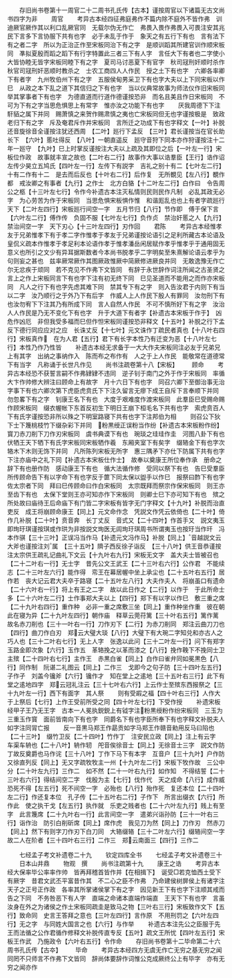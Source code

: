 <!-- { "loadSidebar": true } -->
　　存旧尚书卷第十一周官二十二周书孔氏传【古本】谨按周官以下诸篇无古文尚书四字为非
　　周官
　　考异古本经四征弗庭弗作不篇内除不庭外不皆作弗　训迪厥官厥作其以利口乱厥官同　无载尔伪无作亡　弗畏入畏作弗畏入可畏注安其兆民下言多下言协服下共有也字　必于未乱于作于　象天之有五行下有也　言有法下有之者二字　所以为正治正作至宋板同治下有之字　是顺训蹈其所建官训作顺宋板同　凖拟夏殷而蹈之蹈下有行字特置此三者三下有人字　言任大下有者也二字使小大皆协睦无皆字宋板同睦下有之字　夏司马讨恶夏下有官字　秋司冦刑奸顺时杀作秋官司冦刑奸恶顺时教杀之　士农工商四人人作民　授之土下有也字　六卿各率卿下有者字　九州牧伯州下有之字　五服侯甸男采卫下有也字大夫以上下同宋板以作巳　从政之本下乱之道下其信归之下有也字　当以仪典常故事为师法仪作旧宋板同举其掌事者下有也字　为德直道而行道作德谨按恐非　而名且美且作日宋板同　不可为下有之字当思危惧思上有常字　惟亦汝之功能下有也字
　　厌我周德下下注馯貊之属下并同　赐萧慎之来贺作赐肃慎之夷也亡宋板同但无也字谨按极是　致政老归下有之字　斥及奄君斥作并宋板同　言所迁之功成下有也字释文【一叶】补脱还音旋徐音全谨按注犹还西周　【二叶】廵行下孟反　【三叶】君长谨按当在官长助长下　【六叶】慝吐得反　【八叶】一朝直遥反　廵守音狩下同本亦作狩谨按注十二年一廵守　【九叶】巳上时掌反谨按注大夫以上疏及其即位之后【一叶左一行】宋板位作政　故事就丰宣之故也【二叶右二行】故事作大事以诰羣臣【王行】诰作诏　左传少昊立五鸠氏【四叶左一行】左传下有説字　吉礼之别十有二【七叶左二行】十有二作有十二　是去而后反也【十叶右二行】后作复　无所覩见【左八行】覩作都　戒汝卿之有事者【九行】之作士　北方白貉【十二叶左二行】白作曰　令告周公之柩【十三叶左七行】令作今补遗古本注灭私情则民则民作凡制　必乱其政无必字　为心劳苦为作于宋板同　当思危惧宋板惧作惟　和谐厖乱也也上有者字疏廵行天下【二叶左四行】宋板廵行间空一字　五月节归【八行】节作即　傅于保下言【六叶左二行】傅作传　负固不服【七叶左七行】负作贞　禁治奸慝之人【九行】禁治间空一字　天下刃心【十三叶左四行】刃作回
　　君陈
　　考异古本经惟孝友于兄弟惟孝下有于孝二字作惟孝于孝友于兄弟谨按论语引之足利所藏古本论语及皇侃义疏本作惟孝于孝足利本论语作孝于惟孝潘岳闲居赋作孝乎惟孝乎于通用固无意义也所引之文少有异耳据斯数者今本尚书脱孝乎二字明矣至朱熹解论语云孝乎为句则妄之甚也　兹率厥常厥作其图厥政惟厥中简厥修进厥良并同　无敢逸豫无作亡尔无忿疾于顽同　若不克见不作弗下文皆同　有辞于永世辞作词注所闻之古圣贤之言上之作上宋板同言下有也字下注有初无终下同　巳见圣道而不能用之而作亦宋板同　凡人之行下有也字先虑其难下同　禁其专下有之字　则入告汝君于内则下有当以二字　汝乃顺行之于外乃下有后字　作威人上人作民下殷人有罪同　汝勿刑下有也汝勿宥下下注其乃有所成下同　言人自然人作民　不可不慎所好下有之字　汝治人人作民是乃无不变化下有也字　升于大道下有者字【补遗古本宋板于作于】　凶危作凶厄　非但我受多福而巳但作怛宋板同谨按恐非释文【十五叶】补脱之行下孟反下德行同应应对之应　长诛丈反【十七叶】元文诛作丁疏民者真也【十八叶右四行】宋板真作　在为人君【五行】君下有长字本性乃有迁变为恶【十八叶左七行】本性乃作乃性皆
　　补遗古本经无求备于一大大作夫宋板同注必友于兄弟兄上有其字　出纳之事纳作入　陈而布之布作有　人之于上人作民　能敬常在道德常下有当字　凡称诵于长世凡作见
　　尚书注疏卷第十八【宋板】
　　顾命
　　考异古本经恐不获誓言嗣不作弗肄肄不违同　逆子钊于南门之外于作于宋板同　率循大卞作帅修大辨注曰顾命上有故字　月十六日下有也字　同召六卿下至御治事无治字事下有也六卿次第下虎臣虎贲氏下下注久留言无瘳下成王自斥下言奉顺下并同　勿忽畧下有之字　钊康王名下有也　大度于艰难度作渡宋板同　此羣臣巳受赐命赐作顾宋板同　缀衣幄帐下东首反初生下明日王崩下桓毛名下共有也字　索虎贲百人下有氏字谨按恐非所以殊之下明室路寝下共有也字下注邦伯为相
　　则召公下狄下士下篾桃枝竹下缀杂彩下并同　粉黒绶正误粉当作纷【补遗古本宋板粉作纷】　寳刀赤刀削下刀作刃宋板同　虞书典谟下有也　琬琰之珪珪作圭　河图八卦下有也　伏牺王天下牺下有氏字宋板同宋板牺作羲　东厢夹室下有矣字　缀辂金下有也字次辂木下木则无饰下并同　凡所陈列宋板无所字　惠三隅矛下亦仕下防属下共有也字下注亦庙中之礼下同【补遗古本宋板仕作士】　故奉以奠康王所位奉作承　册命之辞下有也册作防　感动康王下有也　循大法循作修　受同以祭下有也　告巳受羣臣所传顾命告下有以字命下有也字反于篚下同太保以盥手以作巳　报祭曰酢下有也字佐太宗者下同　拜曰巳传顾命曰作白宋板同　太宗既拜而祭宗作保宋板同　则王亦至齿下有也　太保下堂则王亦可知亦作下宋板同　则卿士巳下亦可知下有也　殡之所处故曰庙待王后命庙下有门皆二字宋板有皆字无门字释文【十九叶】补脱而治直吏反　成王将崩顾命康王【同上】元文命作念　凭説文作凭云依倚也【二十叶】倚作几补脱【二十叶】贲音奔　长丁丈反　音式又【二十四叶】作首手又　説文夷玉即珣玗琪谨按琪或作珙为非按説文珣医无闾珣玗琪周书所谓夷玉也按玗当作玕　冯本作骐【三十三叶】正误冯当作马【补遗元文冯作马】补脱【同上】音越説文云大斧也谨按注刘属　【三十五叶】隮子西反徐子诣反　【三十八叶】供王音恭谨按注太宗供王疏礼记曲礼下文云【十九叶右九行】宋板无文字　盖大夫士皆被召也【二十二叶右一行】无士字　昔先公文王武王【二十三叶右六行】公作君　不能续志【二十三叶左六行】能作得　帟王在幕居幄中坐上承尘也【二十五叶右五行】居作若　丧大记云君大夫卒于路寝【二十五叶左八行】大夫作夫人　将崩虽口有遗命【二十六叶右一行】将上有王之二字　故以此日作之【二行】以作于　于此所命士多【二十六叶左二行】士作事郑大夫以上【四行】郑下有以字以作巳　敷三重之席【二十九叶右四行】重作种　必非一重之席敷三坐【同上】重作种坐作重　彼在朝此在寝为异【二十九叶左四行】朝作庙　释草云莞苻篱【三十叶右五行】篱作蓠　故名赤刀削也【三十一叶右一行】刀作刃下【二行】为赤刀削同　郑注云曲刀刀也【四行】曲刀作白刃　郑云大璧大琰【八行】大璧下有大琬二字知兑和亦古人之巧人也【三十二叶右七行】无上人字　张逸以此问【三十二叶左一行】问下有郑字　玉路金即次象【六行】玉作五　革辂挽之以革而漆之【八行】挽作鞔下不挽同士卫主殡【二十四叶右七行】主作王　赤黒白雀【同上】白作曰雀弁同如冕黒色【八行】同作制　阮谌二礼图云【同上】二作三　戈即今之句子防【三十四叶左五行】子作孑　刘盖今镵斧【六行】镵作才　知在堂上之逺地【三十五叶右三行】此下有堂之逺地四字　郑云冠礼注云【三十七叶右六行】上云作士至殡东西报祭之【三十九叶左一行】西下有面字　其人祭
　　则有受嘏之福【四十叶右三行】人作大　于上祭后【七行】上作王受前所受之同【四十叶左七行】下受作授
　　补遗宋板经甲子王乃无王字　古本一人冕执鋭鋭上有钺字注粉黒绶粉作纷宋板同　三玉为三重玉作寳　面前皆南向下有也字　同爵名下有也字臣所奉下有也字释文补脱夫人如字注同冐亡报
　　反一音黒马郑王作勗贡如字马郑王作赣音勑用反马曰陷也【二十三叶】　缀竹卫反【二十四叶】竹作丁　注安民立政【同上】注上有云字　车渠车辀也【二十八叶】辀作轫　戺音俟徐音士【同上】无徐音士三字　説文作防丁故反奠爵也马作诧【三十八叶】丁作下马下有本字　互音户【三十九叶】户作防　又徐直列反【同上】无又字疏牧牧主一州【十九叶左二行】宋板下牧作故　三公中分【二十叶左九行】三作二　如不然【二十一叶右九行】如作知　不得结誓【二十三叶右六行】得结间空二字　伐殷为主【七行】伐作代　天之成命【八行】成作威　恐死不得【左五行】死不间空一字　必殆也【八行】殆作死　复还本位【二十四叶左二行】作还复本位　孔子传【二十五叶右二行】子作下　所言出缀衣【六行】所作此　使之执干戈【左五行】执作就　乐吏之贱者也【二十六叶左九行】贱上有至字　此言篾席【二十九叶右一行】此言间空一字　遣弟兴诣孙防【三十一叶右三行】诣作治　防引白削斫席【同上】席作虎　我见刀为然【同上】刀作刃　然赤刀【同上】然下有则字刀作刃下白刀同　大辂缀辂【三十二叶左六行】缀辂间空一字　故二人在阶者【三十四叶右三行】二作三　郑云南面三【四行】三作二



　　七经孟子考文补遗卷二十九
　　钦定四库全书
　　七经孟子考文补遗卷三十
　　日本山井鼎
　　物观　撰
　　尚书注疏第十九
　　康王之诰
　　考异古本经大保率毕公率率作帅　皆再拜稽首皆作并【在相揖下】　诞受□若克恤西土受下有厥字　昔君文武丕平富昔作其　不二心之臣不作弗　乃命建侯树屏侯上有诸字注天子之正号正作政　各率其所掌诸侯掌下有之字　因见新王下有也字下注顺其戒而告之下同　不务咎恶下有人字　直端之命诸本直端作端直　王天下下有也字　言虽汝身在外之为诸侯之作土宋板同疏圭是致马之物【三叶右三行】宋板致作文下【五行】致命同　史言王答拜之意也【三叶左四行】言作原　不用刑罚之【六叶左四行】无之字　与同姓大国言之也【六行】与作举
　　补遗古本注先公之臣服于先王而法循之公作君循作修释文补脱传直专反【五叶】疏文王所忧【四叶左五行】宋板王作武　乃施政令【六叶右五行】令作命
　　存旧尚书卷第十二毕命第二十六周书孔氏传【古夲】
　　毕命
　　考异古本经四方无虞无作亡无穷之基无穷之闻同罔不只师言不作弗下文皆同　辞尚体要辞作词惟公克成厥终公上有毕字　亦有无穷之闻亦作
